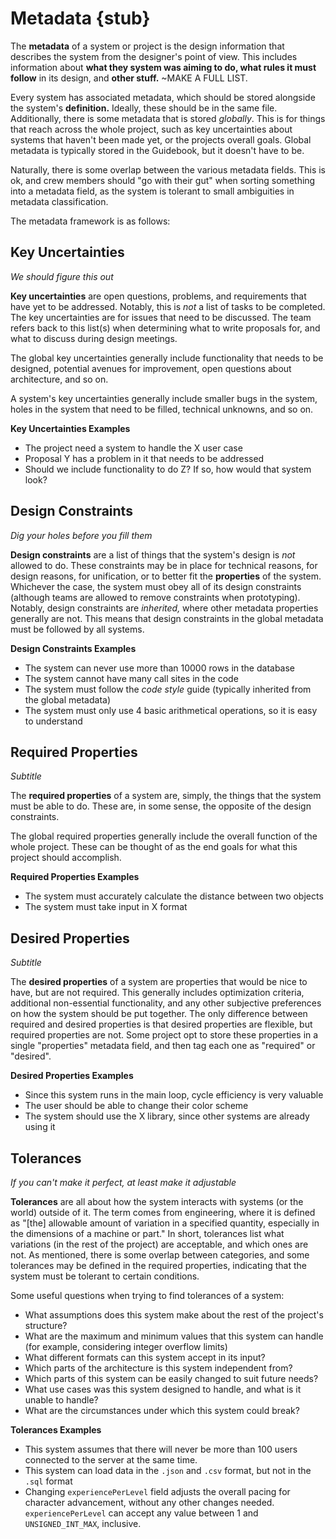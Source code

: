 # Metadata {stub}

The **metadata** of a system or project is the design information that describes the system from the designer's point of view. This includes information about **what they system was aiming to do, what rules it must follow** in its design, and **other stuff.** ~MAKE A FULL LIST.

Every system has associated metadata, which should be stored alongside the system's **definition.** Ideally, these should be in the same file. Additionally, there is some metadata that is stored *globally*. This is for things that reach across the whole project, such as key uncertainties about systems that haven't been made yet, or the projects overall goals. Global metadata is typically stored in the Guidebook, but it doesn't have to be.

Naturally, there is some overlap between the various metadata fields. This is ok, and crew members should "go with their gut" when sorting something into a metadata field, as the system is tolerant to small ambiguities in metadata classification.

The metadata framework is as follows:

## Key Uncertainties
*We should figure this out*

**Key uncertainties** are open questions, problems, and requirements that have yet to be addressed. Notably, this is *not* a list of tasks to be completed. The key uncertainties are for issues that need to be discussed. The team refers back to this list(s) when determining what to write proposals for, and what to discuss during design meetings.

The global key uncertainties generally include functionality that needs to be designed, potential avenues for improvement, open questions about architecture, and so on.

A system's key uncertainties generally include smaller bugs in the system, holes in the system that need to be filled, technical unknowns, and so on.

<div class="infobox">

**Key Uncertainties Examples**

- The project need a system to handle the X user case
- Proposal Y has a problem in it that needs to be addressed
- Should we include functionality to do Z? If so, how would that system look?

</div>

## Design Constraints
*Dig your holes before you fill them*

**Design constraints** are a list of things that the system's design is *not* allowed to do. These constraints may be in place for technical reasons, for design reasons, for unification, or to better fit the **properties** of the system. Whichever the case, the system must obey all of its design constraints (although teams are allowed to remove constraints when prototyping). Notably, design constraints are *inherited,* where other metadata properties generally are not. This means that design constraints in the global metadata must be followed by all systems.

<div class="infobox">

**Design Constraints Examples**

- The system can never use more than 10000 rows in the database
- The system cannot have many call sites in the code
- The system must follow the *code style* guide (typically inherited from the global metadata)
- The system must only use 4 basic arithmetical operations, so it is easy to understand

</div>

## Required Properties
*Subtitle*

The **required properties** of a system are, simply, the things that the system must be able to do. These are, in some sense, the opposite of the design constraints.

The global required properties generally include the overall function of the whole project. These can be thought of as the end goals for what this project should accomplish.

<div class="infobox">

**Required Properties Examples**

- The system must accurately calculate the distance between two objects
- The system must take input in X format

</div>

## Desired Properties
*Subtitle*

The **desired properties** of a system are properties that would be nice to have, but are not required. This generally includes optimization criteria, additional non-essential functionality, and any other subjective preferences on how the system should be put together. The only difference between required and desired properties is that desired properties are flexible, but required properties are not. Some project opt to store these properties in a single "properties" metadata field, and then tag each one as "required" or "desired". 

<div class="infobox">

**Desired Properties Examples**

- Since this system runs in the main loop, cycle efficiency is very valuable
- The user should be able to change their color scheme
- The system should use the X library, since other systems are already using it

</div>


## Tolerances
*If you can't make it perfect, at least make it adjustable*

**Tolerances** are all about how the system interacts with systems (or the world) outside of it. The term comes from engineering, where it is defined as "[the] allowable amount of variation in a specified quantity, especially in the dimensions of a machine or part." In short, tolerances list what variations (in the rest of the project) are acceptable, and which ones are not. As mentioned, there is some overlap between categories, and some tolerances may be defined in the required properties, indicating that the system must be tolerant to certain conditions.

Some useful questions when trying to find tolerances of a system: 
- What assumptions does this system make about the rest of the project's structure?
- What are the maximum and minimum values that this system can handle (for example, considering integer overflow limits)
- What different formats can this system accept in its input?
- Which parts of the architecture is this system independent from?
- Which parts of this system can be easily changed to suit future needs?
- What use cases was this system designed to handle, and what is it unable to handle?
- What are the circumstances under which this system could break?

<div class="infobox">

**Tolerances Examples**

- This system assumes that there will never be more than 100 users connected to the server at the same time.
- This system can load data in the `.json` and `.csv` format, but not in the `.sql` format
- Changing `experiencePerLevel` field adjusts the overall pacing for character advancement, without any other changes needed. `experiencePerLevel` can accept any value between 1 and `UNSIGNED_INT_MAX`, inclusive.

</div>